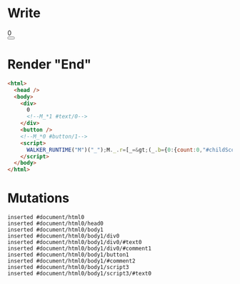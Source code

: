 # Write
  <div>0<!--M_*1 #text/0--></div><button></button><!--M_*0 #button/1--><script>WALKER_RUNTIME("M")("_");M._.r=[_=>(_.b={0:{count:0,"#childScope/0":_.a={value:0,dummy:{}}},1:_.a}),0,"packages/translator-tags/src/__tests__/fixtures/component-attrs-intersection/template.marko_0_count",0];M._.w()</script>


# Render "End"
```html
<html>
  <head />
  <body>
    <div>
      0
      <!--M_*1 #text/0-->
    </div>
    <button />
    <!--M_*0 #button/1-->
    <script>
      WALKER_RUNTIME("M")("_");M._.r=[_=&gt;(_.b={0:{count:0,"#childScope/0":_.a={value:0,dummy:{}}},1:_.a}),0,"packages/translator-tags/src/__tests__/fixtures/component-attrs-intersection/template.marko_0_count",0];M._.w()
    </script>
  </body>
</html>
```

# Mutations
```
inserted #document/html0
inserted #document/html0/head0
inserted #document/html0/body1
inserted #document/html0/body1/div0
inserted #document/html0/body1/div0/#text0
inserted #document/html0/body1/div0/#comment1
inserted #document/html0/body1/button1
inserted #document/html0/body1/#comment2
inserted #document/html0/body1/script3
inserted #document/html0/body1/script3/#text0
```